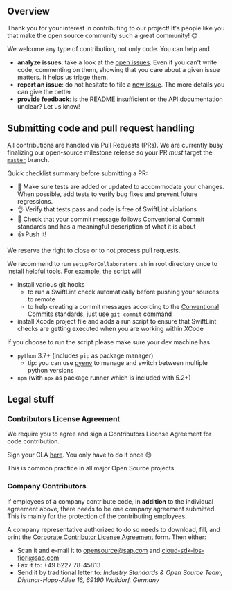## Overview

Thank you for your interest in contributing to our project! It's people like you that make the open source community such a great community! 😊

We welcome any type of contribution, not only code. You can help and 
- **analyze issues**: take a look at the [open issues](https://github.com/SAP/cloud-sdk-ios-fiori/issues?state=open). Even if you can't write code, commenting on them, showing that you care about a given issue matters. It helps us triage them.
- **report an issue**: do not hesitate to file a  [new issue](https://github.com/SAP/cloud-sdk-ios-fiori/issues/new). The more details you can give the better
- **provide feedback**: is the README insufficient or the API documentation unclear? Let us know!

## Submitting code and pull request handling

All contributions are handled via Pull Requests (PRs). We are currently busy finalizing our open-source milestone release so your PR _must_ target the [`master`](https://github.com/SAP/cloud-sdk-ios-fiori/tree/master) branch.

Quick checklist summary before submitting a PR:

* 🔎 Make sure tests are added or updated to accommodate your changes. When possible, add tests to verify bug fixes and prevent future regressions.
* 👌 Verify that tests pass and code is free of SwiftLint violations 
* 📖 Check that your commit message follows Conventional Commit standards and has a meaningful description of what it is about
* 👍 Push it!

We reserve the right to close or to not process pull requests.

We recommend to run `setupForCollaborators.sh` in root directory once to install helpful tools. For example, the script will
- install various git hooks
  - to run a SwiftLint check automatically before pushing your sources to remote
  - to help creating a commit messages according to the [Conventional Commits](https://www.conventionalcommits.org/en/v1.0.0/) standards, just use `git commit` command
- install Xcode project file and adds a run script to ensure that SwiftLint checks are getting executed when you are working within XCode

If you choose to run the script please make sure your dev machine has
- `python` 3.7+ (includes `pip` as package manager)
  - tip: you can use [pyenv](https://github.com/pyenv/pyenv) to manage and switch between multiple python versions
- `npm` (with `npx` as package runner which is included with 5.2+)

## Legal stuff

### Contributors License Agreement

We require you to agree and sign a Contributors License Agreement for code contribution.

Sign your CLA [here](https://cla-assistant.io/SAP/cloud-sdk-ios-fiori). You only have to do it once 😊 

This is common practice in all major Open Source projects. 

### Company Contributors

If employees of a company contribute code, in **addition** to the individual agreement above, there needs to be one company agreement submitted. This is mainly for the protection of the contributing employees.

A company representative authorized to do so needs to download, fill, and print
the [Corporate Contributor License Agreement](https://github.com/SAP/openui5/blob/master/docs/SAP%20Corporate%20Contributor%20License%20Agreement.pdf) form. Then either:

-   Scan it and e-mail it to [opensource@sap.com](mailto:opensource@sap.com) and [cloud-sdk-ios-fiori@sap.com](mailto:cloud-sdk-ios-fiori@sap.com)
-   Fax it to: +49 6227 78-45813
-   Send it by traditional letter to: *Industry Standards & Open Source Team, Dietmar-Hopp-Allee 16, 69190 Walldorf, Germany*
